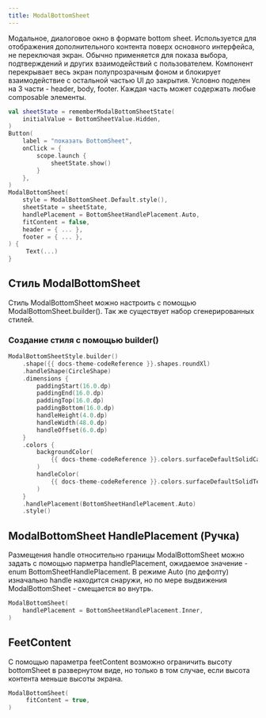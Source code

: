 ```yaml
---
title: ModalBottomSheet
--- 
```


Модальное, диалоговое окно в формате bottom sheet. Используется для отображения дополнительного контента
поверх основного интерфейса, не переключая экран. Обычно применяется для показа выбора, подтверждений и
других взаимодействий с пользователем. Компонент перекрывает весь экран полупрозрачным фоном и блокирует
взаимодействие с остальной частью UI до закрытия. Условно поделен на 3 части - header, body, footer.
Каждая часть может содержать любые composable элементы.

```kotlin
val sheetState = rememberModalBottomSheetState(
    initialValue = BottomSheetValue.Hidden,
)
Button(
    label = "показать BottomSheet",
    onClick = {
        scope.launch {
            sheetState.show()
        }
    },
)
ModalBottomSheet(
    style = ModalBottomSheet.Default.style(),
    sheetState = sheetState,
    handlePlacement = BottomSheetHandlePlacement.Auto,
    fitContent = false,
    header = { ... },
    footer = { ... },
) {
     Text(...)
}
```

## Стиль ModalBottomSheet

Стиль ModalBottomSheet можно настроить с помощью ModalBottomSheet.builder(). Так же существует набор сгенерированных стилей.

### Создание стиля с помощью builder()

```kotlin
ModalBottomSheetStyle.builder()
    .shape({{ docs-theme-codeReference }}.shapes.roundXl)
    .handleShape(CircleShape)
    .dimensions {
        paddingStart(16.0.dp)
        paddingEnd(16.0.dp)
        paddingTop(16.0.dp)
        paddingBottom(16.0.dp)
        handleHeight(4.0.dp)
        handleWidth(48.0.dp)
        handleOffset(6.0.dp)
    }
    .colors {
        backgroundColor(
            {{ docs-theme-codeReference }}.colors.surfaceDefaultSolidCard.asInteractive(),
        )
        handleColor(
            {{ docs-theme-codeReference }}.colors.surfaceDefaultSolidTertiary.asInteractive(),
        )
    }
    .handlePlacement(BottomSheetHandlePlacement.Auto)
    .style()
```

## ModalBottomSheet HandlePlacement (Ручка)

Размещения handle относительно границы ModalBottomSheet можно задать с помощью парметра handlePlacement, ожидаемое значение - enum BottomSheetHandlePlacement.
В режиме Auto (по дефолту) изначально handle находится снаружи, но по мере выдвижения ModalBottomSheet - смещается во внутрь.

```kotlin
ModalBottomSheet(
    handlePlacement = BottomSheetHandlePlacement.Inner,
)
```

## FeetContent

С помощью параметра feetContent возможно ограничить высоту bottomSheet в развернутом виде, но только в том случае, если высота контента меньше высоты экрана.

```kotlin
ModalBottomSheet(
     fitContent = true,
)
```
